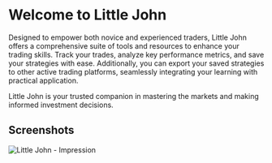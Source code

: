 # Welcome to Little John

Designed to empower both novice and experienced traders, Little John offers a comprehensive suite of tools and resources to enhance your trading skills. Track your trades, analyze key performance metrics, and save your strategies with ease. Additionally, you can export your saved strategies to other active trading platforms, seamlessly integrating your learning with practical application.

Little John is your trusted companion in mastering the markets and making informed investment decisions.

## Screenshots

![Little John - Impression](https://github.com/Sunshine-Python/little-john/blob/main/little-john-screenshot.png)


